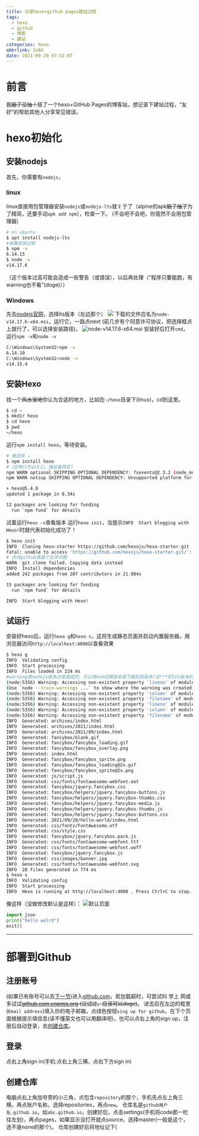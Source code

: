 ```yaml
---
title: 记录hexo+github pages建站过程
tags:
  - hexo
  - github
  - 博客
  - 建站
categories: hexo
abbrlink: 1e8d
date: 2021-09-20 07:41:07
---
```

# 前言
我~~脑子没抽！~~搭了一个hexo+GitHub Pages的博客站，想记录下建站过程，“友好”的帮助其他人分享常见错误。
<!--more-->
# hexo初始化
## 安装nodejs
首先，你需要有`nodejs`，
### linux
linux直接用包管理器安装`nodejs`或`nodejs-lts`就彳亍了（alpine的apk~~脑子抽了~~为了精简，还要手动`apk add npm`），检查一下。
(不会吧不会吧，你竟然不会用包管理器)
```zsh
# on ubuntu
$ apt install nodejs-lts
#省略安装过程
$ npm -v
6.14.15
$ node -v
v14.17.6
```
（这个版本过高可能会造成一些警告（或错误），以后再处理（“程序只要能跑，有warning也不看”(doge)））
### Windows
先去[nodejs官网](https://nodejs.org/)，选择lts版本（左边那个）
![](/images/nodejswebsite-01.png)
下载的文件应名为`node-v14.17.6-x64.msi`，运行它，一路点next (前几步有个同意许可协议，把选择框点上就行了，可以选择安装路径)。
![node-v14.17.6-x64.msi](/images/node-v14.17.6-x64.msi-01.png)
安装好后打开`cmd`，运行`npm -v`和`node -v`
```zsh
C:\Windows\System32>npm -v
6.14.10
C:\Windows\System32>node -v
v14.15.4
```
## 安装Hexo
找一个~~风水宝地~~你认为合适的地方，比如在`~/hexo`目录下(linux)，cd到这里。
```bash
$ cd ~
$ mkdir hexo
$ cd hexo
$ pwd
~/hexo
```
运行`npm install hexo`，等待安装。
```bash
# 像这样 ↓
$ npm install hexo
#（这两行不必关心，据设备而定）
npm WARN optional SKIPPING OPTIONAL DEPENDENCY: fsevents@2.3.2 (node_modules\fsevents):
npm WARN notsup SKIPPING OPTIONAL DEPENDENCY: Unsupported platform for fsevents@2.3.2: wanted {"os":"darwin","arch":"any"} (current: {"os":"win32","arch":"x64"})

+ hexo@5.4.0
updated 1 package in 8.34s

12 packages are looking for funding
  run `npm fund` for details
```
试着运行`hexo -v`查看版本
运行`hexo init`，当提示`INFO  Start blogging with Hexo!`时就代表初始化成功了！
```bash
$ hexo init
INFO  Cloning hexo-starter https://github.com/hexojs/hexo-starter.git
fatal: unable to access 'https://github.com/hexojs/hexo-starter.git/': Failed to connect to github.com port 443: Timed out
# 访问github真是个玄学问题
WARN  git clone failed. Copying data instead
INFO  Install dependencies
added 242 packages from 207 contributors in 21.884s

15 packages are looking for funding
  run `npm fund` for details

INFO  Start blogging with Hexo!
```

## 试运行
安装好hexo后，运行`hexo g`和`hexo s`，这将生成静态页面并启动内置服务器，用浏览器访问`http://localhost:4000`以查看效果
```bash
$ hexo g
INFO  Validating config
INFO  Start processing
INFO  Files loaded in 224 ms
#warning是nodejs版本过高造成的，可以用nvm切换版本或下载较低版本(这***的lts版本的版本都这么高)
(node:5356) Warning: Accessing non-existent property 'lineno' of module exports inside circular dependency
(Use `node --trace-warnings ...` to show where the warning was created)
(node:5356) Warning: Accessing non-existent property 'column' of module exports inside circular dependency
(node:5356) Warning: Accessing non-existent property 'filename' of module exports inside circular dependency
(node:5356) Warning: Accessing non-existent property 'lineno' of module exports inside circular dependency
(node:5356) Warning: Accessing non-existent property 'column' of module exports inside circular dependency
(node:5356) Warning: Accessing non-existent property 'filename' of module exports inside circular dependency
INFO  Generated: archives/index.html
INFO  Generated: archives/2021/index.html
INFO  Generated: archives/2021/09/index.html
INFO  Generated: fancybox/blank.gif
INFO  Generated: fancybox/fancybox_loading.gif
INFO  Generated: fancybox/fancybox_overlay.png
INFO  Generated: index.html
INFO  Generated: fancybox/fancybox_sprite.png
INFO  Generated: fancybox/fancybox_loading@2x.gif
INFO  Generated: fancybox/fancybox_sprite@2x.png
INFO  Generated: js/script.js
INFO  Generated: css/fonts/fontawesome-webfont.eot
INFO  Generated: fancybox/jquery.fancybox.css
INFO  Generated: fancybox/helpers/jquery.fancybox-buttons.js
INFO  Generated: fancybox/helpers/jquery.fancybox-thumbs.css
INFO  Generated: fancybox/helpers/jquery.fancybox-media.js
INFO  Generated: fancybox/helpers/jquery.fancybox-thumbs.js
INFO  Generated: fancybox/helpers/jquery.fancybox-buttons.css
INFO  Generated: 2021/09/20/hello-world/index.html
INFO  Generated: css/fonts/FontAwesome.otf
INFO  Generated: css/style.css
INFO  Generated: fancybox/jquery.fancybox.pack.js
INFO  Generated: css/fonts/fontawesome-webfont.ttf
INFO  Generated: css/fonts/fontawesome-webfont.woff
INFO  Generated: fancybox/jquery.fancybox.js
INFO  Generated: css/images/banner.jpg
INFO  Generated: css/fonts/fontawesome-webfont.svg
INFO  28 files generated in 774 ms
$ hexo s
INFO  Validating config
INFO  Start processing
INFO  Hexo is running at http://localhost:4000 . Press Ctrl+C to stop.
```
像这样（没做修改默认是这样）：
![默认页面](/images/hexo-default-webserver-page.png)

```python
import json
print("hello wolrd")
exit()
```

----
# 部署到Github
## 注册账号
(如果已有账号可以去[下一节](#登录))进入[github.com](https://github.com/)，若加载超时，可尝试科 学上 网或多试试~~[github.com.cnpmjs.org](https://github.com.cnpmjs.org) (没试过，应该可以doge)~~。
进去后在左边的框里(`Email address`)填入你的电子邮箱，点绿色按钮`sing up for github`，在下个页面根据提示填信息(读不懂英文也可以用翻译吧)，也可以点右上角的sign up，注册后自动登录，去[创建仓库](#创建仓库)。
## 登录
点右上角sign in(手机:点右上角三横，点右下方sign in)
## 创建仓库
电脑点右上角加号旁的小三角，点包含`repository`的那个，手机先点左上角三横，再点账户名称，选择repositories，再点`new`。
仓库名是`github用户名.github.io`，如`abc.github.io`，创建好后，点击settings(手机将code那一栏往左划)，再点pages，如果显示没打开就点source，选择master(一般是这个，选不是none的那个)。
仓库创建好后将地址记下(
